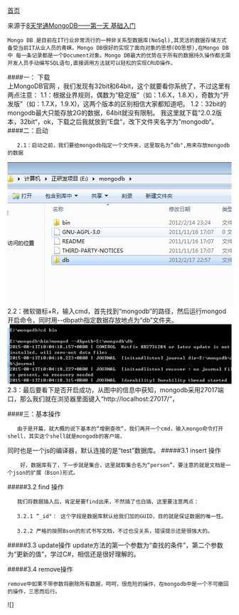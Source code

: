 [首页](https://github.com/zhangdhu/blog/blob/master/index.md)


来源于[8天学通MongoDB——第一天 基础入门](http://www.cnblogs.com/huangxincheng/archive/2012/02/18/2356595.html)
    
    Mongo DB 是目前在IT行业非常流行的一种非关系型数据库(NoSql),其灵活的数据存储方式备受当前IT从业人员的青睐。Mongo DB很好的实现了面向对象的思想(OO思想),在Mongo DB中 每一条记录都是一个Document对象。Mongo DB最大的优势在于所有的数据持久操作都无需开发人员手动编写SQL语句,直接调用方法就可以轻松的实现CRUD操作。

####一： 下载<br>
      上MongoDB官网 ，我们发现有32bit和64bit，这个就要看你系统了，不过这里有两点注意：
          1.1：根据业界规则，偶数为“稳定版”（如：1.6.X，1.8.X），奇数为“开发版”（如：1.7.X，1.9.X)，这两个版本的区别相信大家都知道吧。
          1.2：32bit的mongodb最大只能存放2G的数据，64bit就没有限制。
     我这里就下载"2.0.2版本，32bit“，ok，下载之后我就放到”E盘“，改下文件夹名字为”mongodb“。
####二：启动

       2.1：启动之前，我们要给mongodb指定一个文件夹，这里取名为”db",用来存放mongodb的数据


![](https://github.com/zhangdhu/blog/blob/master/img//5-1.png)
       2.2：微软徽标+R，输入cmd，首先找到“mongodb”的路径，然后运行mongod开启命令，同时用--dbpath指定数据存放地点为“db”文件夹。
![](https://github.com/zhangdhu/blog/blob/master/img/4-1.png)
      2.3：最后要看下是否开启成功，从图中的信息中获知，mongodb采用27017端口，那么我们就在浏览器里面键入“http://localhost:27017/”，

####三：基本操作

       由于是开篇，就大概的说下基本的“增删查改“，我们再开一个cmd，输入mongo命令打开shell，其实这个shell就是mongodb的客户端，
同时也是一个js的编译器，默认连接的是“test”数据库。
#####3.1  insert 操作

        好，数据库有了，下一步就是集合，这里就取集合名为“person”，要注意的就是文档是一个json的扩展（Bson)形式。 

#####3.2 find 操作

       我们将数据插入后，肯定是要find出来，不然插了也白插，这里要注意两点：

       3.2.1 “_id"： 这个字段是数据库默认给我们加的GUID，目的就是保证数据的唯一性。

       3.2.2 严格的按照Bson的形式书写文档，不过也没关系，错误提示还是很强大的。
#####3.3 update操作
      update方法的第一个参数为“查找的条件”，第二个参数为“更新的值”，学过C#，相信还是很好理解的。

#####3.4 remove操作

    remove中如果不带参数将删除所有数据，呵呵，很危险的操作，在mongodb中是一个不可撤回的操作，三思而后行。

![]